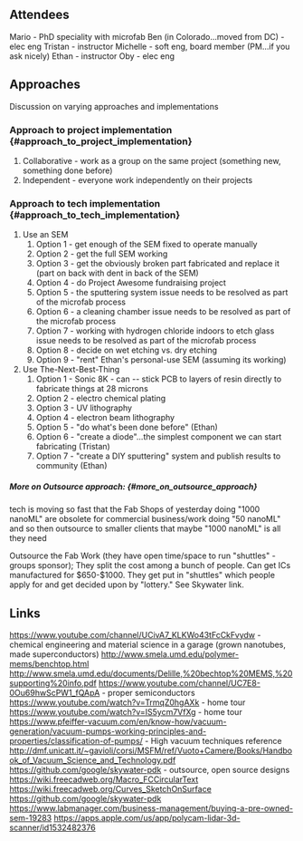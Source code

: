## Attendees

Mario - PhD speciality with microfab Ben (in Colorado...moved from DC) -
elec eng Tristan - instructor Michelle - soft eng, board member (PM...if
you ask nicely) Ethan - instructor Oby - elec eng

## Approaches

Discussion on varying approaches and implementations

### Approach to project implementation {#approach_to_project_implementation}

1.  Collaborative - work as a group on the same project (something new,
    something done before)
2.  Independent - everyone work independently on their projects

### Approach to tech implementation {#approach_to_tech_implementation}

1.  Use an SEM
    1.  Option 1 - get enough of the SEM fixed to operate manually
    2.  Option 2 - get the full SEM working
    3.  Option 3 - get the obviously broken part fabricated and replace
        it (part on back with dent in back of the SEM)
    4.  Option 4 - do Project Awesome fundraising project
    5.  Option 5 - the sputtering system issue needs to be resolved as
        part of the microfab process
    6.  Option 6 - a cleaning chamber issue needs to be resolved as part
        of the microfab process
    7.  Option 7 - working with hydrogen chloride indoors to etch glass
        issue needs to be resolved as part of the microfab process
    8.  Option 8 - decide on wet etching vs. dry etching
    9.  Option 9 - "rent" Ethan's personal-use SEM (assuming its
        working)
2.  Use The-Next-Best-Thing
    1.  Option 1 - Sonic 8K - can -- stick PCB to layers of resin
        directly to fabricate things at 28 microns
    2.  Option 2 - electro chemical plating
    3.  Option 3 - UV lithography
    4.  Option 4 - electron beam lithography
    5.  Option 5 - "do what's been done before" (Ethan)
    6.  Option 6 - "create a diode"...the simplest component we can
        start fabricating (Tristan)
    7.  Option 7 - "create a DIY sputtering" system and publish results
        to community (Ethan)

##### More on Outsource approach: {#more_on_outsource_approach}

tech is moving so fast that the Fab Shops of yesterday doing "1000
nanoML" are obsolete for commercial business/work doing "50 nanoML" and
so then outsource to smaller clients that maybe "1000 nanoML" is all
they need

Outsource the Fab Work (they have open time/space to run "shuttles" -
groups sponsor); They split the cost among a bunch of people. Can get
ICs manufactured for \$650-\$1000. They get put in "shuttles" which
people apply for and get decided upon by "lottery." See Skywater link.

## Links

<https://www.youtube.com/channel/UCivA7_KLKWo43tFcCkFvydw> - chemical
engineering and material science in a garage (grown nanotubes, made
superconductors) <http://www.smela.umd.edu/polymer-mems/benchtop.html>
<http://www.smela.umd.edu/documents/Delille,%20bechtop%20MEMS,%20supporting%20info.pdf>
<https://www.youtube.com/channel/UC7E8-0Ou69hwScPW1_fQApA> - proper
semiconductors <https://www.youtube.com/watch?v=TrmqZ0hgAXk> - home tour
<https://www.youtube.com/watch?v=IS5ycm7VfXg> - home tour
<https://www.pfeiffer-vacuum.com/en/know-how/vacuum-generation/vacuum-pumps-working-principles-and-properties/classification-of-pumps/> -
High vacuum techniques reference
<http://dmf.unicatt.it/~gavioli/corsi/MSFM/ref/Vuoto+Camere/Books/Handbook_of_Vacuum_Science_and_Technology.pdf>
<https://github.com/google/skywater-pdk> - outsource, open source
designs <https://wiki.freecadweb.org/Macro_FCCircularText>
<https://wiki.freecadweb.org/Curves_SketchOnSurface>
<https://github.com/google/skywater-pdk>
<https://www.labmanager.com/business-management/buying-a-pre-owned-sem-19283>
<https://apps.apple.com/us/app/polycam-lidar-3d-scanner/id1532482376>
